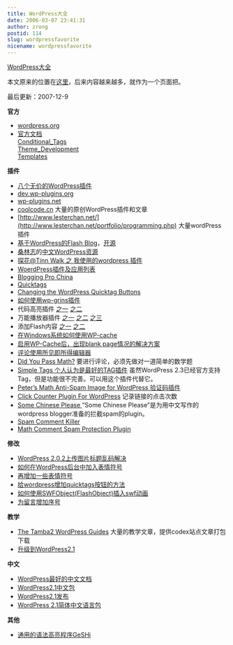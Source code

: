 ```yaml
---
title: WordPress大全
date: 2006-03-07 23:41:31
author: zrong
postid: 114
slug: wordpressfavorite
nicename: wordpressfavorite
---
```


[WordPress大全](https://blog.zengrong.net/wordpressfavorite/)

本文原来的位置在[这里](https://blog.zengrong.net/post/14.html)，后来内容越来越多，就作为一个页面把。  

最后更新：2007-12-9

**官方**

-   [wordpress.org](http://www.wordpress.org)
-   [官方文档](http://codex.wordpress.org/)  
    [Conditional\_Tags](http://codex.wordpress.org/Conditional_Tags)  
    [Theme\_Development](http://codex.wordpress.org/Theme_Development)  
    [Templates](http://codex.wordpress.org/Templates)

**插件**

-   [八个无价的WordPress插件](http://www.williamlong.info/archives/558.html)
-   [dev.wp-plugins.org](http://dev.wp-plugins.org/)
-   [wp-plugins.net](http://www.wp-plugins.net/)
-   [coolcode.cn](http://www.coolcode.cn/) 大量的原创WordPress插件和文章
-   [http://www.lesterchan.net/](http://www.lesterchan.net/portfolio/programming.php) 大量wordPress插件
-   [基于WordPress的Flash Blog](http://www.ssdesigninteractive.com/ssdesign/?page_id=84)，[开源](http://www.sourceforge.net/projects/flash-blog/)
-   [桑林志](http://yanfeng.org/)的[中文WordPress资源](http://yanfeng.org/blog/wordpress/chinese/)
-   [探花@Tinn Walk 之 我使用的wordpress 插件](http://tinn.cn/?p=103)
-   [WoerdPress插件及应用列表](http://www.digdig8.com.cn/blog/article.asp?id=40)
-   [Blogging Pro China](http://www.wordpresscn.com/index.php)
-   [Quicktags](http://www.tamba2.org.uk/wordpress/quicktags/)
-   [Changing the WordPress Quicktag Buttons](http://www.cameraontheroad.com/?p=655)
-   [如何使用wp-grins插件](http://wordpress.org/support/topic/24409)
-   代码高亮插件 [之一](http://blog.igeek.info/wp-plugins/igsyntax-hiliter/) [之二](http://www.coolcode.cn/?p=26)
-   万能播放器插件 [之一](http://www.coolcode.cn/?p=100) [之二](http://www.quakemachine.com/blog/myplugins/media-insert/) [之三](http://eiart.net/blog/archive/7)
-   添加Flash内容 [之一](http://www.kimili.com/plugins/kml_flashembed/) [之二](http://www.ssdesigninteractive.com/ssdesign/?p=82)
-   [在Windows系统如何使用WP-cache](http://blog.nahoya.com/archives/2005_10/37)
-   [启用WP-Cache后，出现blank page情况的解决方案](http://www.bizwiki.cn/nigel/?p=9)
-   [评论使用所见即所得编辑器](http://mk.netgenes.org/my-plugins/mcecomments/)
-   [Did You Pass Math?](http://www.herod.net/dypm/) 要进行评论，必须先做对一道简单的数学题
-   [Simple Tags 个人认为是最好的TAG插件](http://www.herewithme.fr/wordpress-plugins/simple-tags) 虽然WordPress 2.3已经官方支持Tag，但是功能很不完善。可以用这个插件代替它。
-   [Peter’s Math Anti-Spam Image for WordPress 验证码插件](http://www.theblog.ca/?p=21)
-   [Click Counter Plugin For WordPress](http://planetozh.com/blog/2004/09/click-counter-plugin-for-wordpress/) 记录链接的点击次数
-   [Some Chinese Please ](http://code.google.com/p/some-chinese-please/ "“Some Chinese Please”是为用中文写作的wordpress blogger准备的拦截spam的plugin。")“Some Chinese Please”是为用中文写作的wordpress blogger准备的拦截spam的plugin。
-   [Spam Comment Killer](http://www.voidpage.com/blog/2007/11/spam-comment-killer.html "默认情况下，插件处于温和状态，该状态适合与 Akismet  插件以及黑名单（在后台->设置->评论中）配合，即当被 Akismet 或黑名单判断为垃圾评论后，进行进一步判别，如果其内容中没有中文或者是 GB2312 编码则直接屏蔽不写入数据。当钩选了后台垃圾评论杀手设置中的“屏蔽一切无中文”的选项，则一切评论内容中只要没有中文或者是 GB2312 编码则一概屏蔽不写入数据。")
-   [Math Comment Spam Protection Plugin](http://sw-guide.de/wordpress/plugins/math-comment-spam-protection/ "一道简单数学题挡掉垃圾评论")

**修改**

-   [WordPress 2.0.2上传图片标题乱码解决](http://blog.istef.info/2006/04/26/wordpress-202-title-encoding-error-of-inline-upload-bug-and-solution/)
-   [如何在WordPress后台中加入表情符号](https://blog.zengrong.net/post/109.html)
-   [再增加一些表情符号](https://blog.zengrong.net/post/167.html)
-   [给wordpress增加quicktags按钮的方法](http://www.coolcode.cn/?p=102)
-   [如何使用SWFObject(FlashObject)插入swf动画](https://blog.zengrong.net/post/103.html)
-   [为留言增加序号](http://www.kdolphin.com/269)

**教学**

-   [The Tamba2 WordPress Guides](http://www.tamba2.org.uk/wordpress/) 大量的教学文章，提供codex站点文章打包下载
-   [升级到WordPress2.1](http://www.owind.com/pub/computer/2007/01/24/wordpress-21/)

**中文**

-   [WordPress最好的中文文档](http://blog.jtam.org/wordpress-chinese/)
-   [WordPress2.1中文包](http://www.myyu.net/2007/01/22/45/)
-   [WordPress2.1发布](http://yskin.net/2007/01/wordpress-21.html)
-   [WordPress 2.1简体中文语言包](http://www.owind.com/WordPress-cn-ZH/)

**其他**

-   [通用的语法高亮程序GeSHi](http://qbnz.com/highlighter/)
